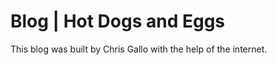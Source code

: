 Blog | Hot Dogs and Eggs
========================

This blog was built by Chris Gallo with the help of the internet.